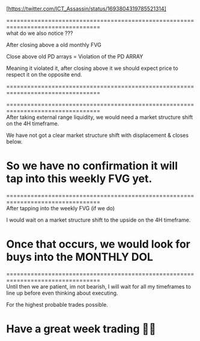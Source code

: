 [https://twitter.com/ICT_Assassin/status/1693804319785521314]  


=================================================================================  
what do we also notice ??? 

After closing above a old monthly FVG

Close above old PD arrays = Violation of the PD ARRAY

Meaning it violated it, after closing above it we should expect price to respect it on the opposite end.

=================================================================================  


=================================================================================  
After taking external range liquidity, we would need a market structure shift on the 4H timeframe.

We have not got a clear market structure shift with displacement & closes below.

So we have no confirmation it will tap into this weekly FVG yet.
=================================================================================  


=================================================================================  
After tapping into the weekly FVG (if we do)

I would wait on a market structure shift to the upside on the 4H timeframe.

Once that occurs, we would look for buys into the MONTHLY DOL
=================================================================================  


=================================================================================  
Until then we are patient, im not bearish, I will wait for all my timeframes to line up before even thinking about executing.

For the highest probable trades possible.

Have a great week trading 🫶🏽
=================================================================================  
